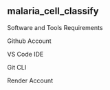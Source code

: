 ## malaria_cell_classify

Software and Tools Requirements

Github Account

VS Code IDE

Git CLI

Render Account
